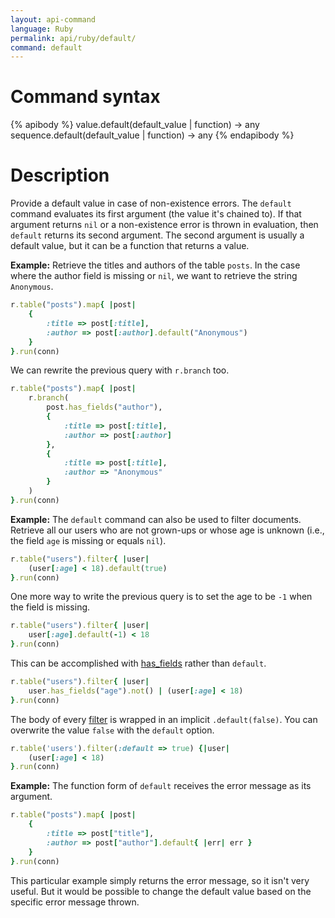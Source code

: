 ```yaml
---
layout: api-command
language: Ruby
permalink: api/ruby/default/
command: default
---
```


# Command syntax #

{% apibody %}
value.default(default_value | function) &rarr; any
sequence.default(default_value | function) &rarr; any
{% endapibody %}

# Description #

Provide a default value in case of non-existence errors. The `default` command evaluates its first argument (the value it's chained to). If that argument returns `nil` or a non-existence error is thrown in evaluation, then `default` returns its second argument. The second argument is usually a default value, but it can be a function that returns a value.

__Example:__ Retrieve the titles and authors of the table `posts`.
In the case where the author field is missing or `nil`, we want to retrieve the string
`Anonymous`.

```rb
r.table("posts").map{ |post|
    {
        :title => post[:title],
        :author => post[:author].default("Anonymous")
    }
}.run(conn)
```

<!-- stop -->

We can rewrite the previous query with `r.branch` too.

```rb
r.table("posts").map{ |post|
    r.branch(
        post.has_fields("author"),
        {
            :title => post[:title],
            :author => post[:author]
        },
        {
            :title => post[:title],
            :author => "Anonymous" 
        }
    )
}.run(conn)
```

__Example:__ The `default` command can also be used to filter documents. Retrieve all our users who are not grown-ups or whose age is unknown
(i.e., the field `age` is missing or equals `nil`).

```rb
r.table("users").filter{ |user|
    (user[:age] < 18).default(true)
}.run(conn)
```

One more way to write the previous query is to set the age to be `-1` when the
field is missing.

```rb
r.table("users").filter{ |user|
    user[:age].default(-1) < 18
}.run(conn)
```

This can be accomplished with [has_fields](/api/ruby/has_fields/) rather than `default`.

```rb
r.table("users").filter{ |user|
    user.has_fields("age").not() | (user[:age] < 18)
}.run(conn)
```

The body of every [filter](/api/ruby/filter/) is wrapped in an implicit `.default(false)`. You can overwrite the value `false` with the `default` option.

```rb
r.table('users').filter(:default => true) {|user|
    (user[:age] < 18)
}.run(conn)
```

__Example:__ The function form of `default` receives the error message as its argument.

```rb
r.table("posts").map{ |post|
    {
        :title => post["title"],
        :author => post["author"].default{ |err| err }
    }
}.run(conn)
```

This particular example simply returns the error message, so it isn't very useful. But it would be possible to change the default value based on the specific error message thrown.
